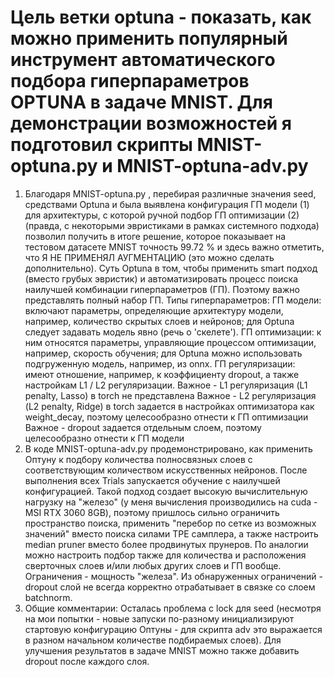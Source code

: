 Цель ветки optuna - показать, как можно применить популярный инструмент автоматического подбора гиперпараметров OPTUNA в задаче MNIST.
Для демонстрации возможностей я подготовил скрипты MNIST-optuna.py и MNIST-optuna-adv.py
===
1) Благодаря MNIST-optuna.py , перебирая различные значения seed, средствами Optuna и была выявлена конфигурация ГП модели (1) для архитектуры, с которой ручной подбор ГП оптимизации (2) (правда, с некоторыми эвристиками в рамках системного подхода) позволил получить в итоге решение, которое показывает на тестовом датасете MNIST точность 99.72 % и здесь важно отметить, что Я НЕ ПРИМЕНЯЛ АУГМЕНТАЦИЮ (это можно сделать дополнительно).
Суть Optuna в том, чтобы применить smart подход (вместо грубых эвристик) и автоматизировать процесс поиска наилучшей комбинации гиперпараметров (ГП).
Поэтому важно представлять полный набор ГП.
Типы гиперпараметров:
ГП модели: включают параметры, определяющие архитектуру модели, например, количество скрытых слоев и нейронов;
для Optuna следует задавать модель явно (речь о 'скелете').
ГП оптимизации: к ним относятся параметры, управляющие процессом оптимизации, например, скорость обучения;
для Optuna можно использовать подгруженную модель, например, из onnx.
ГП регуляризации: имеют отношение, например, к коэффициенту dropout, а также настройкам L1 / L2 регуляризации.
Важное - L1 регуляризация (L1 penalty, Lasso) в torch не представлена
Важное - L2 регуляризация (L2 penalty, Ridge) в torch задается в настройках оптимизатора как weight_decay, поэтому целесообразно отнести к ГП оптимизации
Важное - dropout задается отдельным слоем, поэтому целесообразно отнести к ГП модели
2) В коде MNIST-optuna-adv.py продемонстрировано, как применить Оптуну к подбору количества полносвязных слоев с соответствующим количеством искусственных нейронов. После выполнения всех Trials запускается обучение с наилучшей конфигурацией.
Такой подход создает высокую вычислительную нагрузку на "железо" (у меня вычисления производились на cuda - MSI RTX 3060 8GB), поэтому пришлось сильно ограничить пространство поиска, применить "перебор по сетке из возможных значений" вместо поиска силами TPE самплера, а также настроить median pruner вместо более продвинутых прунеров.
По аналогии можно настроить подбор также для количества и расположения сверточных слоев и/или любых других слоев и ГП вообще. Ограничения - мощность "железа".
Из обнаруженных ограничений - dropout слой не всегда корректно отрабатывает в связке со слоем batchnorm.
3) Общие комментарии:
Осталась проблема с lock для seed (несмотря на мои попытки - новые запуски по-разному инициализируют стартовую конфигурацию Оптуны - для скрипта adv это выражается в разном начальном количестве подбираемых слоев).
Для улучшения результатов в задаче MNIST можно также добавить dropout после каждого слоя.
